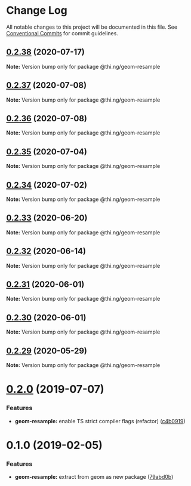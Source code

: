 # Change Log

All notable changes to this project will be documented in this file.
See [Conventional Commits](https://conventionalcommits.org) for commit guidelines.

## [0.2.38](https://github.com/thi-ng/umbrella/compare/@thi.ng/geom-resample@0.2.37...@thi.ng/geom-resample@0.2.38) (2020-07-17)

**Note:** Version bump only for package @thi.ng/geom-resample





## [0.2.37](https://github.com/thi-ng/umbrella/compare/@thi.ng/geom-resample@0.2.36...@thi.ng/geom-resample@0.2.37) (2020-07-08)

**Note:** Version bump only for package @thi.ng/geom-resample





## [0.2.36](https://github.com/thi-ng/umbrella/compare/@thi.ng/geom-resample@0.2.35...@thi.ng/geom-resample@0.2.36) (2020-07-08)

**Note:** Version bump only for package @thi.ng/geom-resample





## [0.2.35](https://github.com/thi-ng/umbrella/compare/@thi.ng/geom-resample@0.2.34...@thi.ng/geom-resample@0.2.35) (2020-07-04)

**Note:** Version bump only for package @thi.ng/geom-resample





## [0.2.34](https://github.com/thi-ng/umbrella/compare/@thi.ng/geom-resample@0.2.33...@thi.ng/geom-resample@0.2.34) (2020-07-02)

**Note:** Version bump only for package @thi.ng/geom-resample





## [0.2.33](https://github.com/thi-ng/umbrella/compare/@thi.ng/geom-resample@0.2.32...@thi.ng/geom-resample@0.2.33) (2020-06-20)

**Note:** Version bump only for package @thi.ng/geom-resample





## [0.2.32](https://github.com/thi-ng/umbrella/compare/@thi.ng/geom-resample@0.2.31...@thi.ng/geom-resample@0.2.32) (2020-06-14)

**Note:** Version bump only for package @thi.ng/geom-resample





## [0.2.31](https://github.com/thi-ng/umbrella/compare/@thi.ng/geom-resample@0.2.30...@thi.ng/geom-resample@0.2.31) (2020-06-01)

**Note:** Version bump only for package @thi.ng/geom-resample





## [0.2.30](https://github.com/thi-ng/umbrella/compare/@thi.ng/geom-resample@0.2.29...@thi.ng/geom-resample@0.2.30) (2020-06-01)

**Note:** Version bump only for package @thi.ng/geom-resample





## [0.2.29](https://github.com/thi-ng/umbrella/compare/@thi.ng/geom-resample@0.2.28...@thi.ng/geom-resample@0.2.29) (2020-05-29)

**Note:** Version bump only for package @thi.ng/geom-resample





# [0.2.0](https://github.com/thi-ng/umbrella/compare/@thi.ng/geom-resample@0.1.17...@thi.ng/geom-resample@0.2.0) (2019-07-07)

### Features

* **geom-resample:** enable TS strict compiler flags (refactor) ([c4b0919](https://github.com/thi-ng/umbrella/commit/c4b0919))

# 0.1.0 (2019-02-05)

### Features

* **geom-resample:** extract from geom as new package ([79abd0b](https://github.com/thi-ng/umbrella/commit/79abd0b))
